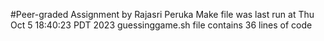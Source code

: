 #Peer-graded Assignment by Rajasri Peruka
Make file was last run at Thu Oct  5 18:40:23 PDT 2023
guessinggame.sh file contains 36 lines of code
